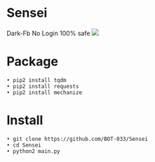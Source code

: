 # Sensei
Dark-Fb No Login 100% safe
<img src="https://github.com/BOT-033/Sensei/blob/master/Screenshot_2020-07-16-00-13-54-17.jpg">
# Package
```
• pip2 install tqdm
• pip2 install requests
• pip2 install mechanize
```
# Install
```
• git clone https://github.com/BOT-033/Sensei
• cd Sensei
• python2 main.py
```
